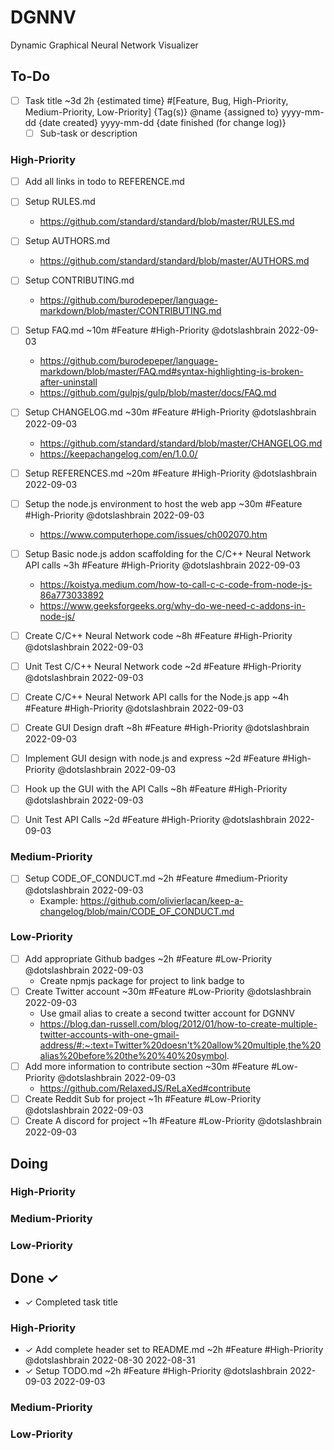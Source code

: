 # DGNNV
Dynamic Graphical Neural Network Visualizer

## To-Do
- [ ] Task title ~3d 2h {estimated time} #[Feature, Bug, High-Priority, Medium-Priority, Low-Priority] {Tag(s)} @name {assigned to} yyyy-mm-dd {date created} yyyy-mm-dd {date finished (for change log)}
  - [ ] Sub-task or description 
  
### High-Priority
- [ ] Add all links in todo to REFERENCE.md
- [ ] Setup RULES.md
	- https://github.com/standard/standard/blob/master/RULES.md
- [ ] Setup AUTHORS.md
	- https://github.com/standard/standard/blob/master/AUTHORS.md
- [ ] Setup CONTRIBUTING.md
	- https://github.com/burodepeper/language-markdown/blob/master/CONTRIBUTING.md
- [ ] Setup FAQ.md ~10m #Feature #High-Priority @dotslashbrain 2022-09-03
	- https://github.com/burodepeper/language-markdown/blob/master/FAQ.md#syntax-highlighting-is-broken-after-uninstall
	- https://github.com/gulpjs/gulp/blob/master/docs/FAQ.md
- [ ] Setup CHANGELOG.md ~30m #Feature #High-Priority @dotslashbrain 2022-09-03
	- https://github.com/standard/standard/blob/master/CHANGELOG.md
	- https://keepachangelog.com/en/1.0.0/
- [ ] Setup REFERENCES.md ~20m #Feature #High-Priority @dotslashbrain 2022-09-03
- [ ] Setup the node.js environment to host the web app ~30m #Feature #High-Priority @dotslashbrain 2022-09-03
	- https://www.computerhope.com/issues/ch002070.htm
- [ ] Setup Basic node.js addon scaffolding for the C/C++ Neural Network API calls ~3h #Feature #High-Priority @dotslashbrain 2022-09-03
	- https://koistya.medium.com/how-to-call-c-c-code-from-node-js-86a773033892
	- https://www.geeksforgeeks.org/why-do-we-need-c-addons-in-node-js/
- [ ] Create C/C++ Neural Network code  ~8h #Feature #High-Priority @dotslashbrain 2022-09-03
- [ ] Unit Test C/C++ Neural Network code ~2d #Feature #High-Priority @dotslashbrain 2022-09-03
- [ ] Create C/C++ Neural Network API calls for the Node.js app ~4h #Feature #High-Priority @dotslashbrain 2022-09-03
- [ ] Create GUI Design draft ~8h #Feature #High-Priority @dotslashbrain 2022-09-03
- [ ] Implement GUI design with node.js and express ~2d #Feature #High-Priority @dotslashbrain 2022-09-03
- [ ] Hook up the GUI with the API Calls ~8h #Feature #High-Priority @dotslashbrain 2022-09-03
- [ ] Unit Test API Calls ~2d #Feature #High-Priority @dotslashbrain 2022-09-03


### Medium-Priority

- [ ] Setup CODE_OF_CONDUCT.md ~2h #Feature #medium-Priority @dotslashbrain 2022-09-03
	- Example: https://github.com/olivierlacan/keep-a-changelog/blob/main/CODE_OF_CONDUCT.md
	
### Low-Priority
- [ ] Add appropriate Github badges ~2h #Feature #Low-Priority @dotslashbrain 2022-09-03
	- Create npmjs package for project to link badge to
- [ ] Create Twitter account ~30m #Feature #Low-Priority @dotslashbrain 2022-09-03
	- Use gmail alias to create a second twitter account for DGNNV
	- https://blog.dan-russell.com/blog/2012/01/how-to-create-multiple-twitter-accounts-with-one-gmail-address/#:~:text=Twitter%20doesn't%20allow%20multiple,the%20alias%20before%20the%20%40%20symbol.
- [ ] Add more information to contribute section ~30m #Feature #Low-Priority @dotslashbrain 2022-09-03
	- https://github.com/RelaxedJS/ReLaXed#contribute
- [ ] Create Reddit Sub for project ~1h #Feature #Low-Priority @dotslashbrain 2022-09-03
- [ ] Create A discord for project ~1h #Feature #Low-Priority @dotslashbrain 2022-09-03

## Doing

### High-Priority

### Medium-Priority

### Low-Priority

## Done ✓ 
- ✓ Completed task title 

### High-Priority
- ✓ Add complete header set to README.md ~2h #Feature #High-Priority @dotslashbrain 2022-08-30 2022-08-31
- ✓ Setup TODO.md ~2h #Feature #High-Priority @dotslashbrain 2022-09-03 2022-09-03

### Medium-Priority

### Low-Priority
